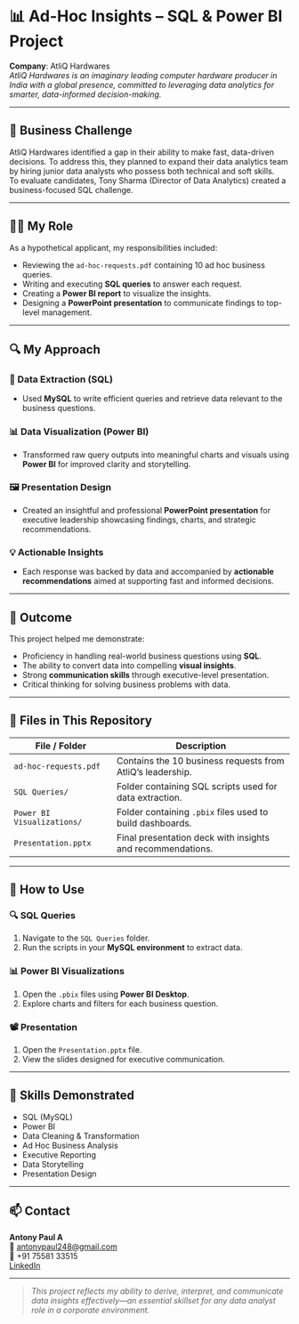 # 📊 Ad-Hoc Insights – SQL & Power BI Project

**Company**: AtliQ Hardwares  
_AtliQ Hardwares is an imaginary leading computer hardware producer in India with a global presence, committed to leveraging data analytics for smarter, data-informed decision-making._

---

## 🚨 Business Challenge

AtliQ Hardwares identified a gap in their ability to make fast, data-driven decisions. To address this, they planned to expand their data analytics team by hiring junior data analysts who possess both technical and soft skills.  
To evaluate candidates, Tony Sharma (Director of Data Analytics) created a business-focused SQL challenge.

---

## 🧑‍💼 My Role

As a hypothetical applicant, my responsibilities included:

- Reviewing the `ad-hoc-requests.pdf` containing 10 ad hoc business queries.
- Writing and executing **SQL queries** to answer each request.
- Creating a **Power BI report** to visualize the insights.
- Designing a **PowerPoint presentation** to communicate findings to top-level management.

---

## 🔍 My Approach

### 🔧 Data Extraction (SQL)
- Used **MySQL** to write efficient queries and retrieve data relevant to the business questions.

### 📊 Data Visualization (Power BI)
- Transformed raw query outputs into meaningful charts and visuals using **Power BI** for improved clarity and storytelling.

### 🖼️ Presentation Design
- Created an insightful and professional **PowerPoint presentation** for executive leadership showcasing findings, charts, and strategic recommendations.

### 💡 Actionable Insights
- Each response was backed by data and accompanied by **actionable recommendations** aimed at supporting fast and informed decisions.

---

## 🏁 Outcome

This project helped me demonstrate:

- Proficiency in handling real-world business questions using **SQL**.
- The ability to convert data into compelling **visual insights**.
- Strong **communication skills** through executive-level presentation.
- Critical thinking for solving business problems with data.

---

## 📁 Files in This Repository

| File / Folder              | Description |
|---------------------------|-------------|
| `ad-hoc-requests.pdf`     | Contains the 10 business requests from AtliQ’s leadership. |
| `SQL Queries/`            | Folder containing SQL scripts used for data extraction. |
| `Power BI Visualizations/`| Folder containing `.pbix` files used to build dashboards. |
| `Presentation.pptx`       | Final presentation deck with insights and recommendations. |

---

## 🚀 How to Use

### 🔍 SQL Queries
1. Navigate to the `SQL Queries` folder.
2. Run the scripts in your **MySQL environment** to extract data.

### 📊 Power BI Visualizations
1. Open the `.pbix` files using **Power BI Desktop**.
2. Explore charts and filters for each business question.

### 📽️ Presentation
1. Open the `Presentation.pptx` file.
2. View the slides designed for executive communication.

---

## 🎯 Skills Demonstrated

- SQL (MySQL)
- Power BI
- Data Cleaning & Transformation
- Ad Hoc Business Analysis
- Executive Reporting
- Data Storytelling
- Presentation Design

---

## 📫 Contact

**Antony Paul A**  
📧 antonypaul248@gmail.com  
📱 +91 75581 33515  
[LinkedIn](#)

---

> _This project reflects my ability to derive, interpret, and communicate data insights effectively—an essential skillset for any data analyst role in a corporate environment._
